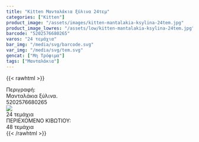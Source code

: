 ```yaml
---
title: "Kitten Μανταλάκια ξύλινα 24τεμ"
categories: ["Kitten"]
product_image: "/assets/images/kitten-mantalakia-ksylina-24tem.jpg"
product_image_lowres: "/assets/low/kitten-mantalakia-ksylina-24tem.jpg"
barcode: "5202576680265"
varos: "24 τεμάχια"
bar_img: "/media/svg/barcode.svg"
var_img: "/media/svg/tem.svg"
gencat: ["Μη Τρόφιμα"]
tags: ["Μανταλάκια"]
---
```

{{< rawhtml >}}

  <div class="product">
        <div id="sistatika">Περιγραφή:</div>
        <div class="alltext">Μανταλάκια ξύλινα.</div>
        <div id="barcode">
            <div id="barimage1"></div><span id="bartext">5202576680265</span>
        </div>
        <div id="varos">
            <div id="varosimage"><img src="/media/svg/tem.svg"></div><span id="varostext">24 τεμάχια</span>
        </div>
        <div id="kivotio">ΠΕΡΙΕΧΟΜΕΝΟ ΚΙΒΩΤΙΟΥ:<br>48 τεμάχια</div>
        <div class="pimg"></div>
    </div>
{{< /rawhtml >}}


